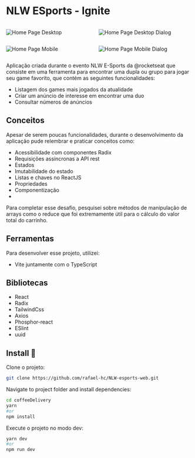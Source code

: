 # NLW ESports - Ignite


<div style="display:grid; grid-template-columns: 1fr 1fr;">

  ![Home Page Desktop](https://dsm01pap007files.storage.live.com/y4mW1gKfkgnr8Zqzl8dcPTCPjWyx4Xn8HkD7_ORAxeGArqjwt1Qz9CeGUHgCvVzmbqMUyfcmvxmNq3Zdzv7J5qrPCZraHP4bcVk8ISJNR-4GGthlGnOQRUOcluWRii5fEP6tYSbbLvd_Gha72S40j9XJk7hp3AsO2FOrgiUyr7kOsUuH8hkG4ugSXGXdJGYHYflQlwl62Qrja91T0lfVGYMFDXmHRmgsAEoy2Ke9yJ0if0?encodeFailures=1&width=1754&height=815)
  
  ![Home Page Desktop Dialog](https://dsm01pap007files.storage.live.com/y4mxvkRQy7GPcHThM62BE9eo83Cbx3jsnVB2_zrOKhCAfLG08PdOsOTWchwQ7InIOvaJdKPjz2SgWpeDWQ0Rq5Oq7C9P3toVaHNC1KIye2iHM9qpFuHVk2U9fV2h9ZONRQmIEWMUTQI6DjjC7ZKwDA0vsl-edqKRXfvS9bNZVyJQhUISoQO4GAti34jsczej4uDVhFpTqWFlGXAHDz6d2D1cbgRiKP-k4ESqZUs_lwE0rk?encodeFailures=1&width=1754&height=815)
  
  ![Home Page Mobile](https://dsm01pap007files.storage.live.com/y4mlhi0KBXzeVFsyhU_rbBqODL_tPgmG__5UF_8rIZxkbdREHfTLbsZh2cfjM6PB520bZecM7dW28zcS3NiCem6VLloBdqhY5_vshTsvBJ0XZ5kR1d2bdUHt6TqWjoxf-NLujY5kJLAM4dVReD7EbmBR95s_swL2cvr0eUjzkINBj1SJDxUCCb2kKsRrZ78TZ7f7EYYlRK9q1D-wy-0H_oAAxR6zvpq_rhCZ06LKlTqu3s?encodeFailures=1&width=254&height=832)
  
  ![Home Page Mobile Dialog](https://dsm01pap007files.storage.live.com/y4mJx2nNqrn_b5iKjNKMuBKX5Luz-1kbW2wsZQqW3WW8dWhiOJnRSWVNB6da8S_QW1JfcY4jjmlxZDREAznLIVroLEubp4Qv3dJ8ZxLAgrGYNt1TQaZNTe7ivvxux3Ela4J_C5FJQ7s0qRjvk9LAHASYUbysCvD5fPm8SRUr1bfJ2zOSO0nZDC0lIs9cGgSqlYA0kL5nIppFLrpvb8gUmE3CPiKFVUw9MaQ_T4x2sWd6iQ?encodeFailures=1&width=254&height=832)
</div>





Aplicação criada durante o evento NLW E-Sports da @rocketseat que consiste em uma ferramenta para encontrar uma dupla ou grupo para jogar seu game favorito, que contém as seguintes funcionalidades:

- Listagem dos games mais jogados da atualidade
- Criar um anúncio de interesse em encontrar uma duo
- Consultar números de anúncios

## Conceitos

Apesar de serem poucas funcionalidades, durante o desenvolvimento da aplicação pude relembrar e praticar conceitos como:

- Acessibilidade com componentes Radix
- Requisições assíncronas a API rest
- Estados
- Imutabilidade do estado
- Listas e chaves no ReactJS
- Propriedades
- Componentização
- 


Para completar esse desafio, pesquisei sobre métodos de manipulação de arrays como o reduce que foi extremamente útil para o cálculo do valor total do carrinho.  

## Ferramentas

Para desenvolver esse projeto, utilizei:

- Vite juntamente com o TypeScript

## Bibliotecas

- React
- Radix
- TailwindCss
- Axios
- Phosphor-react
- ESlint
- uuid

## Install 🚀

Clone o projeto:

```sh
git clone https://github.com/rafael-hc/NLW-esports-web.git
```

Navigate to project folder and install dependencies:

```sh
cd coffeeDelivery
yarn
#or
npm install
```

Execute o projeto no modo dev:

```sh
yarn dev
#or
npm run dev
```